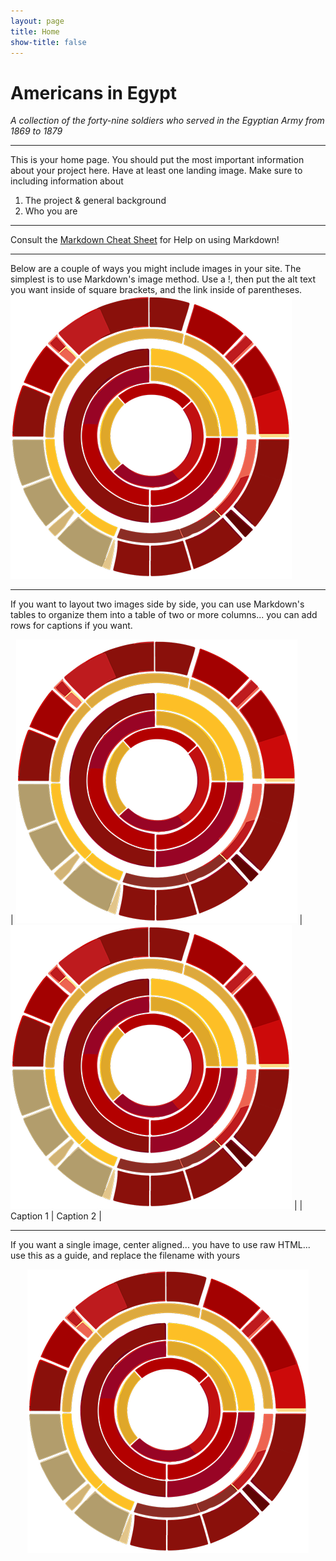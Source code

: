 ```yaml
---
layout: page
title: Home
show-title: false
---
```


# Americans in Egypt
*A collection of the forty-nine soldiers who served in the Egyptian Army from 1869 to 1879*

---

This is your home page. You should put the most important information about your project here. Have at least one landing image. Make sure to including information about

1. The project & general background
2. Who you are

---

Consult the [Markdown Cheat Sheet](https://www.markdownguide.org/cheat-sheet/) for Help on using Markdown!

---

Below are a couple of ways you might include images in your site. The simplest is to use Markdown's image method. Use a !, then put the alt text you want inside of square brackets, and the link inside of parentheses.
![This is the alt text that will appear on mouseover](assets/img/bcds-logo.webp)

---

If you want to layout two images side by side, you can use Markdown's tables to organize them into a table of two or more columns... you can add rows for captions if you want.

| ![BCDS Logo](assets/img/bcds-logo.webp) | ![BCDS Logo](assets/img/bcds-logo.webp) |
| Caption 1 | Caption 2 |

---

If you want a single image, center aligned... you have to use raw HTML... use this as a guide, and replace the filename with yours

<p align="center">
    <img src="assets/img/bcds-logo.webp" />
</p>
